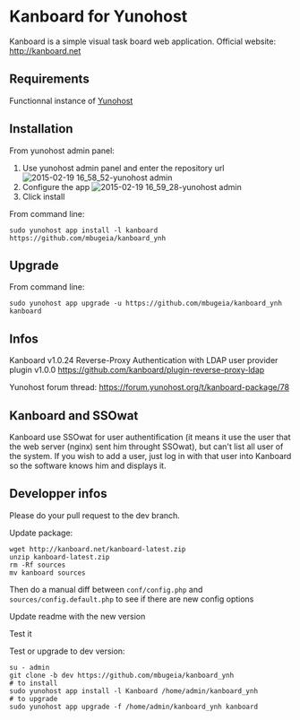 Kanboard for Yunohost
=====================

Kanboard is a simple visual task board web application.
Official website: <http://kanboard.net>

Requirements
------------

Functionnal instance of [Yunohost](https://yunohost.org/#/)

Installation
------------

From yunohost admin panel:

1. Use yunohost admin panel and enter the repository url
![2015-02-19 16_58_52-yunohost admin](https://cloud.githubusercontent.com/assets/6364564/6270409/1597e646-b85a-11e4-97af-b3b5b2a6b286.png)
2. Configure the app
![2015-02-19 16_59_28-yunohost admin](https://cloud.githubusercontent.com/assets/6364564/6270411/19f9a54e-b85a-11e4-83da-eb813c0457f7.png)
3. Click install

From command line:

`sudo yunohost app install -l kanboard https://github.com/mbugeia/kanboard_ynh`


Upgrade
-------
From command line:

`sudo yunohost app upgrade -u https://github.com/mbugeia/kanboard_ynh kanboard`

Infos
-----
Kanboard v1.0.24
Reverse-Proxy Authentication with LDAP user provider plugin v1.0.0 https://github.com/kanboard/plugin-reverse-proxy-ldap

Yunohost forum thread:  <https://forum.yunohost.org/t/kanboard-package/78>

Kanboard and SSOwat
-------------------
Kanboard use SSOwat for user authentification (it means it use the user that the web server (nginx) sent him throught SSOwat), but can't list all user of the system.
If you wish to add a user, just log in with that user into Kanboard so the software knows him and displays it.

Developper infos
----------------

Please do your pull request to the dev branch.

Update package:
```
wget http://kanboard.net/kanboard-latest.zip
unzip kanboard-latest.zip
rm -Rf sources
mv kanboard sources
```
Then do a manual diff between `conf/config.php` and `sources/config.default.php` to see if there are new config options

Update readme with the new version

Test it

Test or upgrade to dev version:
```
su - admin
git clone -b dev https://github.com/mbugeia/kanboard_ynh
# to install
sudo yunohost app install -l Kanboard /home/admin/kanboard_ynh
# to upgrade
sudo yunohost app upgrade -f /home/admin/kanboard_ynh kanboard

```